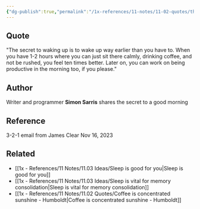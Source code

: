 ```yaml
---
{"dg-publish":true,"permalink":"/1x-references/11-notes/11-02-quotes/the-secret-to-waking-up-is-to-wake-up-way-earlier-than-you-have-to-simon-sarris/","title":"The secret to waking up is to wake up way earlier than you have to - Simon Sarris","created":"2023-11-17T19:57:28.000+03:00","updated":"2024-02-14T20:18:37.382+03:00"}
---
```



## Quote
"The secret to waking up is to wake up way earlier than you have to. When you have 1-2 hours where you can just sit there calmly, drinking coffee, and not be rushed, you feel ten times better. Later on, you can work on being productive in the morning too, if you please."

## Author
Writer and programmer **Simon Sarris** shares the secret to a good morning

## Reference
3-2-1 email from James Clear Nov 16, 2023

## Related
- [[1x - References/11 Notes/11.03 Ideas/Sleep is good for you\|Sleep is good for you]]
- [[1x - References/11 Notes/11.03 Ideas/Sleep is vital for memory consolidation\|Sleep is vital for memory consolidation]]
- [[1x - References/11 Notes/11.02 Quotes/Coffee is concentrated sunshine - Humboldt\|Coffee is concentrated sunshine - Humboldt]]
